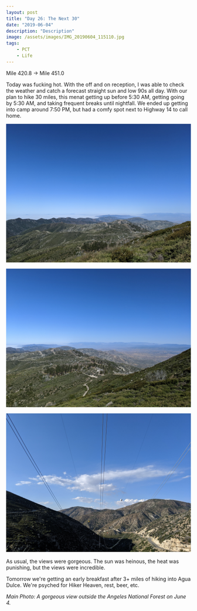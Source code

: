 ```yaml
---
layout: post
title: "Day 26: The Next 30"
date: "2019-06-04"
description: "Description"
image: /assets/images/IMG_20190604_115110.jpg
tags:
    - PCT
    - Life
---
```

Mile 420.8 -> Mile 451.0

Today was fucking hot. With the off and on reception, I was able to check the weather and catch a forecast straight sun and low 90s all day. With our plan to hike 30 miles, this menat getting up before 5:30 AM, getting going by 5:30 AM, and taking frequent breaks until nightfall. We ended up getting into camp around 7:50 PM, but had a comfy spot next to Highway 14 to call home.

![](/assets/images/IMG_20190604_090313.jpg)

![](/assets/images/IMG_20190604_090538.jpg)

![](/assets/images/IMG_20190603_181801.jpg)

As usual, the views were gorgeous. The sun was heinous, the heat was punishing, but the views were incredible.

Tomorrow we're getting an early breakfast after 3+ miles of hiking into Agua Dulce. We're psyched for Hiker Heaven, rest, beer, etc.

*Main Photo: A gorgeous view outside the Angeles National Forest on June 4.*
